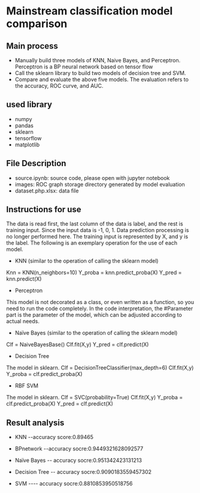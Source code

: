 # Mainstream classification model comparison

## Main process
* Manually build three models of KNN, Naive Bayes, and Perceptron. Perceptron is a BP neural network based on tensor flow
* Call the sklearn library to build two models of decision tree and SVM.
* Compare and evaluate the above five models. The evaluation refers to the accuracy, ROC curve, and AUC.

## used library
* numpy
* pandas
* sklearn
* tensorflow
* matplotlib

## File Description
* source.ipynb: source code, please open with jupyter notebook
* images: ROC graph storage directory generated by model evaluation
* dataset.php.xlsx: data file

## Instructions for use
The data is read first, the last column of the data is label, and the rest is training input. Since the input data is -1, 0, 1. Data prediction processing is no longer performed here. The training input is represented by X, and y is the label. The following is an exemplary operation for the use of each model.

* KNN (similar to the operation of calling the sklearn model)

Knn = KNN(n_neighbors=10)
Y_proba = knn.predict_proba(X)
Y_pred = knn.predict(X)

* Perceptron

This model is not decorated as a class, or even written as a function, so you need to run the code completely. In the code interpretation, the #Parameter part is the parameter of the model, which can be adjusted according to actual needs.

* Naïve Bayes (similar to the operation of calling the sklearn model)

Clf = NaiveBayesBase()
Clf.fit(X,y)
Y_pred = clf.predict(X)

* Decision Tree

The model in sklearn.
Clf = DecisionTreeClassifier(max_depth=6)
Clf.fit(X,y)
Y_proba = clf.predict_proba(X)

* RBF SVM

The model in sklearn.
Clf = SVC(probability=True)
Clf.fit(X,y)
Y_proba = clf.predict_proba(X)
Y_pred = clf.predict(X)


## Result analysis
* KNN --accuracy score:0.89465

* BPnetwork --accuracy socre:0.9449321628092577

* Naïve Bayes -- accuracy socre:0.951342423131213

* Decision Tree -- accuracy socre:0.9090183559457302

* SVM ---- accuracy socre:0.8810853950518756


